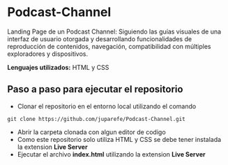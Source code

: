 # Podcast-Channel
Landing Page de un Podcast Channel:
Siguiendo las guías visuales de una interfaz de usuario otorgada y desarrollando funcionalidades de reproducción de contenidos, navegación, compatibilidad con múltiples exploradores y dispositivos.

**Lenguajes utilizados:** HTML y CSS

## Paso a paso para ejecutar el repositorio
* Clonar el repositorio en el entorno local utilizando el comando 
```
git clone https://github.com/juparefe/Podcast-Channel.git
```
* Abrir la carpeta clonada con algun editor de codigo
* Como este repositorio solo utiliza HTML y CSS se debe tener instalada la extension **Live Server**
* Ejecutar el archivo **index.html** utilizando la extension **Live Server**
